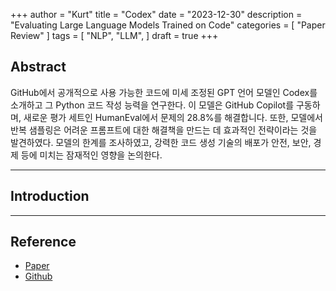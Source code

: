 +++
author = "Kurt"
title = "Codex"
date = "2023-12-30"
description = "Evaluating Large Language Models Trained on Code"
categories = [
    "Paper Review"
]
tags = [
    "NLP",
    "LLM",
]
draft = true
+++

## Abstract

GitHub에서 공개적으로 사용 가능한 코드에 미세 조정된 GPT 언어 모델인 Codex를 소개하고 그 Python 코드 작성 능력을 연구한다. 이 모델은 GitHub Copilot를 구동하며, 새로운 평가 세트인 HumanEval에서 문제의 28.8%를 해결합니다. 또한, 모델에서 반복 샘플링은 어려운 프롬프트에 대한 해결책을 만드는 데 효과적인 전략이라는 것을 발견하였다. 모델의 한계를 조사하였고, 강력한 코드 생성 기술의 배포가 안전, 보안, 경제 등에 미치는 잠재적인 영향을 논의한다.

---

## Introduction


---

## Reference

* [Paper](https://arxiv.org/pdf/2107.03374.pdf)
* [Github](https://github.com/openai/human-eval)